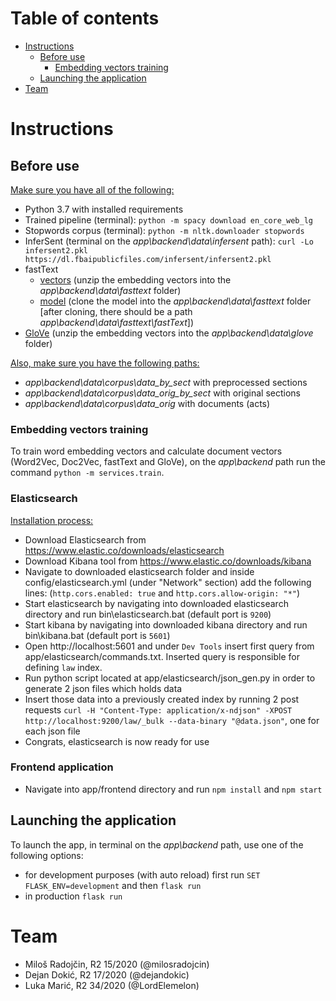 # Table of contents
- [Instructions](#instructions)
  - [Before use](#before-use)
    - [Embedding vectors training](#embedding-vectors-training)
  - [Launching the application](#launching-the-application)
- [Team](#team)

# Instructions

## Before use

<ins>Make sure you have all of the following:</ins>

* Python 3.7 with installed requirements
* Trained pipeline (terminal): `python -m spacy download en_core_web_lg`
* Stopwords corpus (terminal): `python -m nltk.downloader stopwords`
* InferSent (terminal on the *app\backend\data\infersent* path): `curl -Lo infersent2.pkl https://dl.fbaipublicfiles.com/infersent/infersent2.pkl`
* fastText
  * [vectors](https://dl.fbaipublicfiles.com/fasttext/vectors-english/crawl-300d-2M.vec.zip) (unzip the embedding vectors into the *app\backend\data\fasttext* folder)
  * [model](https://github.com/facebookresearch/fastText) (clone the model into the *app\backend\data\fasttext* folder [after cloning, there should be a path *app\backend\data\fasttext\fastText*])
* [GloVe](http://nlp.stanford.edu/data/glove.840B.300d.zip) (unzip the embedding vectors into the *app\backend\data\glove* folder)

<ins>Also, make sure you have the following paths:</ins>

* *app\backend\data\corpus\data_by_sect* with preprocessed sections
* *app\backend\data\corpus\data_orig_by_sect* with original sections
* *app\backend\data\corpus\data_orig* with documents (acts)

### Embedding vectors training

To train word embedding vectors and calculate document vectors (Word2Vec, Doc2Vec, fastText and GloVe), on the *app\backend* path run the command `python -m services.train`.

### Elasticsearch

<ins>Installation process:</ins>
* Download Elasticsearch from https://www.elastic.co/downloads/elasticsearch
* Download Kibana tool from https://www.elastic.co/downloads/kibana
* Navigate to downloaded elasticsearch folder and inside config/elasticsearch.yml (under "Network" section) add the following lines: (`http.cors.enabled: true` and  `http.cors.allow-origin: "*"`)
* Start elasticsearch by navigating into downloaded elasticsearch directory and run bin\elasticsearch.bat (default port is `9200`)
* Start kibana by navigating into downloaded kibana directory and run bin\kibana.bat (default port is `5601`)
* Open http://localhost:5601 and under `Dev Tools` insert first query from  app/elasticsearch/commands.txt. Inserted query is responsible for defining `law` index.
* Run python script located at app/elasticsearch/json_gen.py in order to generate 2 json files which holds data
* Insert those data into a previously created index by running 2 post requests `curl -H "Content-Type: application/x-ndjson" -XPOST http://localhost:9200/law/_bulk --data-binary "@data.json"`, one for each json file
* Congrats, elasticsearch is now ready for use

### Frontend application
* Navigate into app/frontend directory and run `npm install` and `npm start`

## Launching the application

To launch the app, in terminal on the *app\backend* path, use one of the following options:
- for development purposes (with auto reload) first run `SET FLASK_ENV=development` and then `flask run`
- in production `flask run`

# Team

* Miloš Radojčin, R2 15/2020 (@milosradojcin)
* Dejan Dokić, R2 17/2020 (@dejandokic)
* Luka Marić, R2 34/2020 (@LordElemelon)
